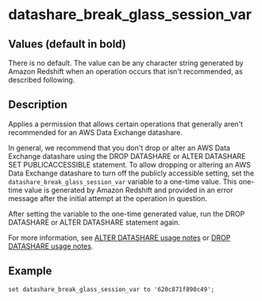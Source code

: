 # datashare\_break\_glass\_session\_var<a name="r_datashare_break_glass_session_var"></a>

## Values \(default in bold\)<a name="t_datashare_break_glass_session_var-values"></a>

There is no default\. The value can be any character string generated by Amazon Redshift when an operation occurs that isn't recommended, as described following\.

## Description<a name="datashare_break_glass_session_var-description"></a>

Applies a permission that allows certain operations that generally aren't recommended for an AWS Data Exchange datashare\.

In general, we recommend that you don't drop or alter an AWS Data Exchange datashare using the DROP DATASHARE or ALTER DATASHARE SET PUBLICACCESSIBLE statement\. To allow dropping or altering an AWS Data Exchange datashare to turn off the publicly accessible setting, set the `datashare_break_glass_session_var` variable to a one\-time value\. This one\-time value is generated by Amazon Redshift and provided in an error message after the initial attempt at the operation in question\. 

After setting the variable to the one\-time generated value, run the DROP DATASHARE or ALTER DATASHARE statement again\.

For more information, see [ALTER DATASHARE usage notes](r_ALTER_DATASHARE.md#r_ALTER_DATASHARE_usage) or [DROP DATASHARE usage notes](r_DROP_DATASHARE.md#r_DROP_DATASHARE_usage)\.

## Example<a name="datashare_break_glass_session_var-example"></a>

```
set datashare_break_glass_session_var to '620c871f890c49';
```
